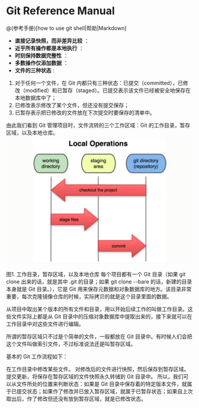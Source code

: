 # Git Reference Manual

@(参考手册)[how to use git shell|帮助|Markdown]
- **直接记录快照，而非差异比较** ：
- **近乎所有操作都是本地执行** ：
- **时刻保持数据完整性** ：
- **多数操作仅添加数据** ：
- **文件的三种状态** :
 1. 对于任何一个文件，在 Git 内都只有三种状态：已提交（committed），已修改（modified）和已暂存（staged）。已提交表示该文件已经被安全地保存在本地数据库中了；
 2. 已修改表示修改了某个文件，但还没有提交保存；
 3. 已暂存表示把已修改的文件放在下次提交时要保存的清单中。

由此我们看到 Git 管理项目时，文件流转的三个工作区域：Git 的工作目录，暂存区域，以及本地仓库。
![git文件三种状态](https://raw.githubusercontent.com/github-project-test/GitReferenceManual/master/images/1.png)

图1. 工作目录，暂存区域，以及本地仓库
每个项目都有一个 Git 目录（如果 git clone 出来的话，就是其中 .git 的目录；如果 git clone --bare 的话，新建的目录本身就是 Git 目录。），它是 Git 用来保存元数据和对象数据库的地方。该目录非常重要，每次克隆镜像仓库的时候，实际拷贝的就是这个目录里面的数据。

从项目中取出某个版本的所有文件和目录，用以开始后续工作的叫做工作目录。这些文件实际上都是从 Git 目录中的压缩对象数据库中提取出来的，接下来就可以在工作目录中对这些文件进行编辑。

所谓的暂存区域只不过是个简单的文件，一般都放在 Git 目录中。有时候人们会把这个文件叫做索引文件，不过标准说法还是叫暂存区域。

基本的 Git 工作流程如下：

在工作目录中修改某些文件。
对修改后的文件进行快照，然后保存到暂存区域。
提交更新，将保存在暂存区域的文件快照永久转储到 Git 目录中。
所以，我们可以从文件所处的位置来判断状态：如果是 Git 目录中保存着的特定版本文件，就属于已提交状态；如果作了修改并已放入暂存区域，就属于已暂存状态；如果自上次取出后，作了修改但还没有放到暂存区域，就是已修改状态。


